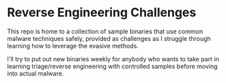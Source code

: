 # Reverse Engineering Challenges

This repo is home to a collection of sample binaries that use common malware techniques safely, provided as challenges as I struggle through learning how to leverage the evasive methods.

I'll try to put out new binaries weekly for anybody who wants to take part in learning triage/reverse engineering with controlled samples before moving into actual malware.
